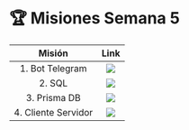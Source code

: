  # 🏆  Misiones Semana 5
  
| Misión | Link |
|:---:|:---:|
|1. Bot Telegram | <a href="https://github.com/hyugadsam/fizzbuzz-1/blob/master/lib/bot.js" target="_blank"><img src="https://img.shields.io/badge/🔗link-PRACTICA1-blue?style=for-the-badge"></a> |
|2. SQL | <a href="https://github.com/hyugadsam/playbook/blob/main/weekly_mission_5/exercises/2.%20Postgresql/Screenshot_2.png" target="_blank"><img src="https://img.shields.io/badge/🔗link-PRACTICA2-blue?style=for-the-badge"></a> |
|3. Prisma DB | <a href="https://github.com/hyugadsam/playbook/tree/main/weekly_mission_5/exercises/3.%20Prisma%20DB" target="_blank"><img src="https://img.shields.io/badge/🔗link-PRACTICA3-blue?style=for-the-badge"></a> |
|4. Cliente Servidor | <a href="https://github.com/hyugadsam/client-launchx" target="_blank"><img src="https://img.shields.io/badge/🔗link-PRACTICA4-blue?style=for-the-badge"></a> |